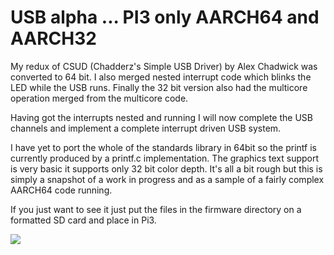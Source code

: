 
# USB alpha ... PI3 only AARCH64 and AARCH32
My redux of CSUD (Chadderz's Simple USB Driver) by Alex Chadwick was converted to 64 bit. I also merged nested interrupt code which blinks the LED while the USB runs. Finally the 32 bit version also had the multicore operation merged from the multicore code.

Having got the interrupts nested and running I will now complete the USB channels and implement a complete interrupt driven USB system.

I have yet to port the whole of the standards library in 64bit so the printf is currently produced by a printf.c implementation. The graphics text support is very basic it supports only 32 bit color depth. It's all a bit rough but this is simply a snapshot of a work in progress and as a sample of a fairly complex AARCH64 code running.

If you just want to see it just put the files in the firmware directory on a formatted SD card and place in Pi3.
>
![](https://github.com/LdB-ECM/Raspberry-Pi/blob/master/Images/USB64_alpha.jpg)
